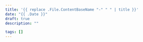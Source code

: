 ```yaml
---
title: '{{ replace .File.ContentBaseName "-" " " | title }}'
date: "{{ .Date }}"
draft: true
description: ""

tags: []
---
```

